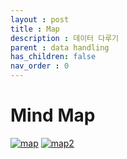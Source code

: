 ```yaml
---
layout : post
title : Map
description : 데이터 다루기
parent : data handling
has_children: false
nav_order : 0
---
```


# Mind Map

[![map](../../../assets/images/Data_handling2.png)](../../../assets/images/Data_handling2.png)
[![map2](../../../assets/images/Linear_algebra.png)](../../../assets/images/Linear_algebra.png)

